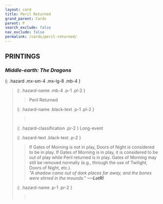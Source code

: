 ```yaml
---
layout: card
title: Peril Returned
grand_parent: Cards
parent: P
search_exclude: false
nav_exclude: false
permalink: /cards/peril-returned/
---
```


## PRINTINGS


### _Middle-earth: The Dragons_

{: .hazard .mx-sm-4 .mx-lg-8 .mb-4 }
> {: .hazard-name .mb-4 .p-1 .pl-2 }
> > <div class="hazard-mp"></div>
> > <div class="card-name">Peril Returned</div>
>
> {: .hazard-name .black-text .p-1 .pl-2 }
> > &nbsp;
>
> {: .hazard-classification .pr-2 }
> Long-event
>
> {: .hazard-text .black-text .p-2 }
> > If Gates of Morning is not in play, Doors of Night is considered to be in play. If Gates of Morning is in play, it is considered to be out of play while Peril returned is in play. Gates of Morning may still be removed normally (e.g., through the use of Twilight, Doors of Night, etc.). <br>_"A shadow came out of dark places far away, and the bones were stirred in the mounds."_ ***---LotRI*** 
>
> {: .hazard-name .p-1 .pr-2 }
> > <div class="card-shield"></div>
> > <div class="card-corruption">&nbsp;</div>
